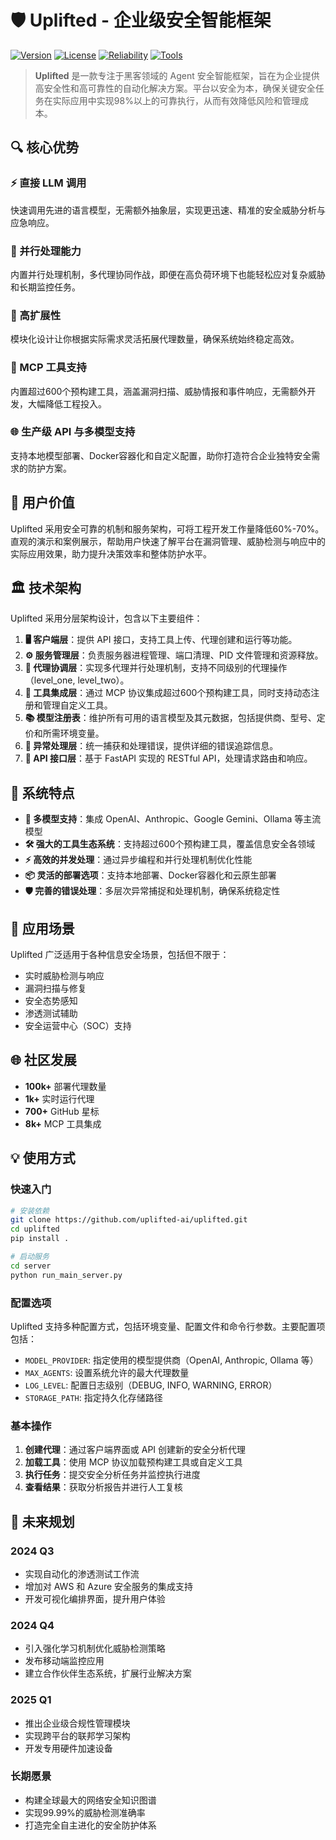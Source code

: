 # 🛡️ Uplifted - 企业级安全智能框架

[![Version](https://img.shields.io/badge/version-1.0.0-blue)](https://github.com/uplifted-ai/uplifted) [![License](https://img.shields.io/badge/license-MIT-green)](https://github.com/uplifted-ai/uplifted) [![Reliability](https://img.shields.io/badge/performance-98%25-brightgreen)](https://github.com/uplifted-ai/uplifted) [![Tools](https://img.shields.io/badge/tools-600+-orange)](https://github.com/uplifted-ai/uplifted)

> **Uplifted** 是一款专注于黑客领域的 Agent 安全智能框架，旨在为企业提供高安全性和高可靠性的自动化解决方案。平台以安全为本，确保关键安全任务在实际应用中实现98%以上的可靠执行，从而有效降低风险和管理成本。

## 🔍 核心优势

### ⚡ 直接 LLM 调用
快速调用先进的语言模型，无需额外抽象层，实现更迅速、精准的安全威胁分析与应急响应。

### 🔄 并行处理能力
内置并行处理机制，多代理协同作战，即便在高负荷环境下也能轻松应对复杂威胁和长期监控任务。

### 🧩 高扩展性
模块化设计让你根据实际需求灵活拓展代理数量，确保系统始终稳定高效。

### 🔧 MCP 工具支持
内置超过600个预构建工具，涵盖漏洞扫描、威胁情报和事件响应，无需额外开发，大幅降低工程投入。

### 🌐 生产级 API 与多模型支持
支持本地模型部署、Docker容器化和自定义配置，助你打造符合企业独特安全需求的防护方案。

## 💎 用户价值

Uplifted 采用安全可靠的机制和服务架构，可将工程开发工作量降低60%-70%。直观的演示和案例展示，帮助用户快速了解平台在漏洞管理、威胁检测与响应中的实际应用效果，助力提升决策效率和整体防护水平。

## 🏛️ 技术架构

Uplifted 采用分层架构设计，包含以下主要组件：

1. **🖥️ 客户端层**：提供 API 接口，支持工具上传、代理创建和运行等功能。
2. **⚙️ 服务管理层**：负责服务器进程管理、端口清理、PID 文件管理和资源释放。
3. **🤖 代理协调层**：实现多代理并行处理机制，支持不同级别的代理操作（level_one, level_two）。
4. **🔌 工具集成层**：通过 MCP 协议集成超过600个预构建工具，同时支持动态注册和管理自定义工具。
5. **📚 模型注册表**：维护所有可用的语言模型及其元数据，包括提供商、型号、定价和所需环境变量。
6. **🚨 异常处理层**：统一捕获和处理错误，提供详细的错误追踪信息。
7. **📡 API 接口层**：基于 FastAPI 实现的 RESTful API，处理请求路由和响应。

## 🚀 系统特点

- **🧠 多模型支持**：集成 OpenAI、Anthropic、Google Gemini、Ollama 等主流模型
- **🛠 强大的工具生态系统**：支持超过600个预构建工具，覆盖信息安全各领域
- **⚡ 高效的并发处理**：通过异步编程和并行处理机制优化性能
- **📦 灵活的部署选项**：支持本地部署、Docker容器化和云原生部署
- **🛡 完善的错误处理**：多层次异常捕捉和处理机制，确保系统稳定性

## 🎯 应用场景

Uplifted 广泛适用于各种信息安全场景，包括但不限于：

- 实时威胁检测与响应
- 漏洞扫描与修复
- 安全态势感知
- 渗透测试辅助
- 安全运营中心（SOC）支持

## 🌐 社区发展

- **100k+** 部署代理数量
- **1k+** 实时运行代理
- **700+** GitHub 星标
- **8k+** MCP 工具集成

## 💡 使用方式

### 快速入门

```bash
# 安装依赖
git clone https://github.com/uplifted-ai/uplifted.git
cd uplifted
pip install .

# 启动服务
cd server
python run_main_server.py
```

### 配置选项

Uplifted 支持多种配置方式，包括环境变量、配置文件和命令行参数。主要配置项包括：

- `MODEL_PROVIDER`: 指定使用的模型提供商（OpenAI, Anthropic, Ollama 等）
- `MAX_AGENTS`: 设置系统允许的最大代理数量
- `LOG_LEVEL`: 配置日志级别（DEBUG, INFO, WARNING, ERROR）
- `STORAGE_PATH`: 指定持久化存储路径

### 基本操作

1. **创建代理**：通过客户端界面或 API 创建新的安全分析代理
2. **加载工具**：使用 MCP 协议加载预构建工具或自定义工具
3. **执行任务**：提交安全分析任务并监控执行进度
4. **查看结果**：获取分析报告并进行人工复核

## 🚀 未来规划

### 2024 Q3
- 实现自动化的渗透测试工作流
- 增加对 AWS 和 Azure 安全服务的集成支持
- 开发可视化编排界面，提升用户体验

### 2024 Q4
- 引入强化学习机制优化威胁检测策略
- 发布移动端监控应用
- 建立合作伙伴生态系统，扩展行业解决方案

### 2025 Q1
- 推出企业级合规性管理模块
- 实现跨平台的联邦学习架构
- 开发专用硬件加速设备

### 长期愿景
- 构建全球最大的网络安全知识图谱
- 实现99.99%的威胁检测准确率
- 打造完全自主进化的安全防护体系
